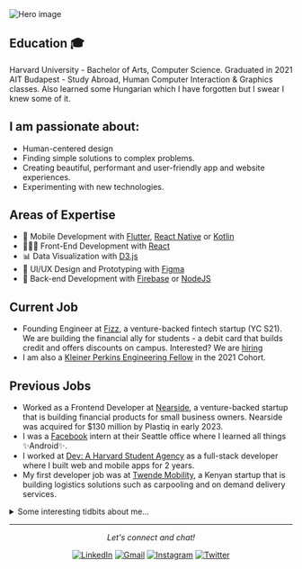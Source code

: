 
<img src="https://user-images.githubusercontent.com/25585576/87606357-73367700-c703-11ea-8221-cf2972c923cb.png" alt="Hero image">

## Education 🎓
Harvard University - Bachelor of Arts, Computer Science. Graduated in 2021
AIT Budapest - Study Abroad, Human Computer Interaction & Graphics classes. Also learned some Hungarian which I have forgotten but I swear I knew some of it. 


## I am passionate about:
 - Human-centered design
 - Finding simple solutions to complex problems.
 - Creating beautiful, performant and user-friendly app and website experiences.
 - Experimenting with new technologies.
 

## Areas of Expertise
- 📱 Mobile Development with [Flutter](https://flutter.dev/), [React Native](https://reactnative.dev/) or  [Kotlin](https://kotlinlang.org/)
- 👩🏻‍💻 Front-End Development with [React](https://reactjs.org/)
- 📊 Data Visualization with [D3.js](https://d3js.org/)
- 🌹 UI/UX Design and Prototyping with [Figma](https://www.figma.com/)
- 💾 Back-end Development with [Firebase](https://firebase.google.com/) or [NodeJS](https://nodejs.org/en/)

## Current Job
- Founding Engineer at [Fizz](https://www.joinfizz.com/), a venture-backed fintech startup (YC S21). We are building the financial ally for students - a debit card that builds credit and offers discounts on campus. Interested? We are [hiring](https://fizz.crew.work/jobs) 
- I am also a [Kleiner Perkins Engineering Fellow](https://fellows.kleinerperkins.com/) in the 2021 Cohort.


## Previous Jobs
- Worked as a Frontend Developer at [Nearside](https://www.nearside.com/), a venture-backed startup that is building financial products for small business owners. Nearside was acquired for $130 million by Plastiq in early 2023.
- I was a [Facebook](https://meta.com/) intern at their Seattle office where I learned all things ✨Android✨.
- I worked at [Dev: A Harvard Student Agency](https://www.hsa.dev/) as a full-stack developer where I built web and mobile apps for 2 years.
- My first developer job was at [Twende Mobility](https://www.twende.app/), a Kenyan startup that is building logistics solutions such as carpooling and on demand delivery services. 

<details>
  <summary>Some interesting tidbits about me...</summary>
  <br>
  <p><i>Here we go.... 🎶</i><p>
  
  - I love aeroplanes✈️ and anything to do with Aviation. 
  - I love video games 🎮. Current favorites: Legend of Zelda (Breath of the Wild), Super Mario Odyssey and Red Dead Redemption 2.
  - Favorite Book: The Design of Everyday Things - Don Norman
  - Favorite Movies: The ShawShank Redemption, InterStellar, Shutter Island, The Dark Knight and Iron Man.
  - Favorite Series: Avatar - The Last Air Bender, The Office and Game of Thrones (Before season 8 sunk that mighty ship).
  - My go to jams when coding: Afrobeat! ⭐️
  - I love playing/watching soccer⚽ in my free time.
</details>

<hr>
<p align="center">
  <i>Let's connect and chat!</i>
  

  <p align="center">
    <a href="https://www.linkedin.com/in/chris-munene-kinyua/"><img src="https://img.shields.io/badge/LinkedIn-%230077B5.svg?&style=flat-square&logo=linkedin&logoColor=white"        alt="LinkedIn"></a>
    <a href="mailto:munenechristoph@gmail.com"><img src="https://img.shields.io/badge/Gmail-orange.svg?&style=flat-square&logo=gmail&logoColor=white" alt="Gmail"></a>
    <a href="https://www.instagram.com/the_chris_munene/"><img src="https://img.shields.io/badge/Instagram-%23E4405F.svg?&style=flat-square&logo=instagram&logoColor=white"             alt="Instagram"></a>
    <a href="https://twitter.com/the_chrismunene"><img src="https://img.shields.io/badge/Twitter-%231877F2.svg?&style=flat-square&logo=twitter&logoColor=white" alt="Twitter">       </a>
  </p>
</p>
